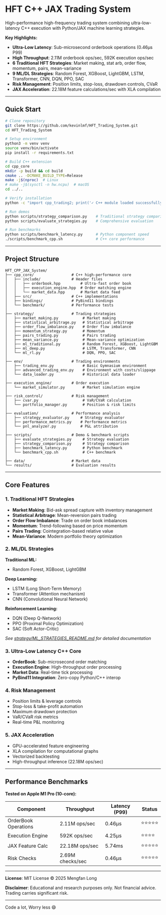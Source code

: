 # HFT C++ JAX Trading System

High-performance high-frequency trading system combining ultra-low-latency C++ execution with Python/JAX machine learning strategies.

**Key Highlights:**
- **Ultra-Low Latency**: Sub-microsecond orderbook operations (0.46µs P99)
- **High Throughput**: 2.11M orderbook ops/sec, 592K execution ops/sec
- **6 Traditional HFT Strategies**: Market making, stat arb, order flow, momentum, pairs, mean-variance
- **9 ML/DL Strategies**: Random Forest, XGBoost, LightGBM, LSTM, Transformer, CNN, DQN, PPO, SAC
- **Risk Management**: Position limits, stop-loss, drawdown controls, CVaR
- **JAX Acceleration**: 22.18M feature calculations/sec with XLA compilation

---

## Quick Start

```bash
# Clone repository
git clone https://github.com/kevinlmf/HFT_Trading_System.git
cd HFT_Trading_System

# Setup environment
python3 -m venv venv
source venv/bin/activate
pip install -r requirements.txt

# Build C++ extension
cd cpp_core
mkdir -p build && cd build
cmake .. -DCMAKE_BUILD_TYPE=Release
make -j$(nproc)  # Linux
# make -j$(sysctl -n hw.ncpu)  # macOS
cd ../..

# Verify installation
python -c "import cpp_trading2; print('✓ C++ module loaded successfully')"

# Run demos
python scripts/strategy_comparison.py    # Traditional strategy comparison
python scripts/evaluate_strategies.py    # Comprehensive evaluation

# Run benchmarks
python scripts/benchmark_latency.py      # Python component speed
./scripts/benchmark_cpp.sh               # C++ core performance
```

---

## Project Structure

```
HFT_CPP_JAX_System/
├── cpp_core/                 # C++ high-performance core
│   ├── include/              # Header files
│   │   ├── orderbook.hpp         # Ultra-fast order book
│   │   ├── execution_engine.hpp  # Order matching engine
│   │   └── market_data.hpp       # Market data feed
│   ├── src/                  # C++ implementations
│   ├── bindings/             # PyBind11 bindings
│   └── benchmark/            # Performance tests
│
├── strategy/                 # Trading strategies
│   ├── market_making.py           # Market making
│   ├── statistical_arbitrage.py   # Statistical arbitrage
│   ├── order_flow_imbalance.py    # Order flow imbalance
│   ├── momentum_strategy.py       # Momentum
│   ├── pairs_trading.py           # Pairs trading
│   ├── mean_variance.py           # Mean-variance optimization
│   ├── ml_traditional.py          # Random Forest, XGBoost, LightGBM
│   ├── ml_deep.py                 # LSTM, Transformer, CNN
│   └── ml_rl.py                   # DQN, PPO, SAC
│
├── env/                      # Trading environments
│   ├── trading_env.py             # Basic Gymnasium environment
│   ├── advanced_trading_env.py    # Environment with costs/slippage
│   └── data_loader.py             # Historical data loader
│
├── execution_engine/         # Order execution
│   └── market_simulator.py        # Market simulation engine
│
├── risk_control/             # Risk management
│   ├── cvar.py                    # VaR/CVaR calculation
│   └── portfolio_manager.py       # Position & risk limits
│
├── evaluation/               # Performance analysis
│   ├── strategy_evaluator.py     # Strategy evaluator
│   ├── performance_metrics.py    # Performance metrics
│   └── pnl_analyzer.py           # P&L attribution
│
├── scripts/                  # Demo & benchmark scripts
│   ├── evaluate_strategies.py     # Strategy evaluation
│   ├── strategy_comparison.py     # Strategy comparison
│   ├── benchmark_latency.py       # Python benchmark
│   └── benchmark_cpp.sh           # C++ benchmark
│
├── data/                     # Market data
└── results/                  # Evaluation results
```

---

## Core Features

### 1. Traditional HFT Strategies
- **Market Making**: Bid-ask spread capture with inventory management
- **Statistical Arbitrage**: Mean-reversion pairs trading
- **Order Flow Imbalance**: Trade on order book imbalances
- **Momentum**: Trend-following based on price momentum
- **Pairs Trading**: Cointegration-based relative value
- **Mean-Variance**: Modern portfolio theory optimization

### 2. ML/DL Strategies
**Traditional ML:**
- Random Forest, XGBoost, LightGBM

**Deep Learning:**
- LSTM (Long Short-Term Memory)
- Transformer (Attention mechanism)
- CNN (Convolutional Neural Network)

**Reinforcement Learning:**
- DQN (Deep Q-Network)
- PPO (Proximal Policy Optimization)
- SAC (Soft Actor-Critic)

*See [strategy/ML_STRATEGIES_README.md](strategy/ML_STRATEGIES_README.md) for detailed documentation*

### 3. Ultra-Low Latency C++ Core
- **OrderBook**: Sub-microsecond order matching
- **Execution Engine**: High-throughput order processing
- **Market Data**: Real-time tick processing
- **PyBind11 Integration**: Zero-copy Python/C++ interop

### 4. Risk Management
- Position limits & leverage controls
- Stop-loss & take-profit automation
- Maximum drawdown protection
- VaR/CVaR risk metrics
- Real-time P&L monitoring

### 5. JAX Acceleration
- GPU-accelerated feature engineering
- XLA compilation for computational graphs
- Vectorized backtesting
- High-throughput inference (22.18M ops/sec)

---

## Performance Benchmarks

**Tested on Apple M1 Pro (10-core):**

| Component | Throughput | Latency (P99) | Status |
|-----------|------------|---------------|--------|
| OrderBook Operations | 2.11M ops/sec | 0.46µs | ⭐⭐⭐⭐⭐ |
| Execution Engine | 592K ops/sec | 4.25µs | ⭐⭐⭐⭐ |
| JAX Feature Calc | 22.18M ops/sec | 5.74ms | ⭐⭐⭐⭐⭐ |
| Risk Checks | 2.69M checks/sec | 0.46µs | ⭐⭐⭐⭐⭐ |


---

**License**: MIT License © 2025 Mengfan Long

**Disclaimer**: Educational and research purposes only. Not financial advice. Trading carries significant risk.

---

Code a lot, Worry less 😄
